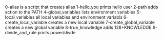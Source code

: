 0-alias is a script that creates alias
1-hello_you prints hello user
2-path adds action to the PATH
4-global_variables lists environment variables
5-local_variables all local variables and environment variabls
6-create_local_variable creates a new local variable
7-create_global_variable creates a new global variable
8-true_knowledge adds 128+KNOWLEDGE
9-divide_and_rule prints power/divde

